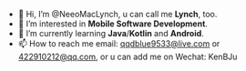 - 👋 Hi, I’m @NeeoMacLynch, u can call me **Lynch**, too.
- 👀 I’m interested in **Mobile Software Development**.
- 🌱 I’m currently learning **Java**/**Kotlin** and **Android**.
- 📫 How to reach me email: <qqdblue9533@live.com> or <422910212@qq.com>, or u can add me on Wechat: KenBJu

<!---
NeeoMacLynch/NeeoMacLynch is a ✨ special ✨ repository because its `README.md` (this file) appears on your GitHub profile.
You can click the Preview link to take a look at your changes.
--->
